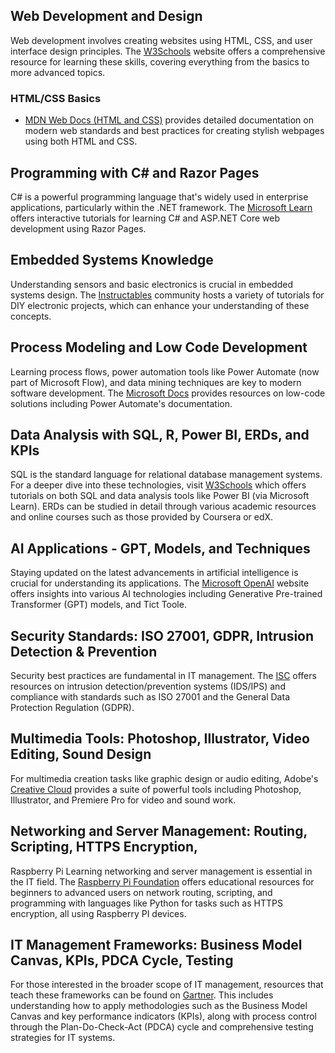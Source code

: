 ## Web Development and Design
Web development involves creating websites using HTML, CSS, and user interface
design principles. The [W3Schools](https://www.w3schools.com/) website offers a
comprehensive resource for learning these skills, covering everything from the
basics to more advanced topics.

### HTML/CSS Basics
- [MDN Web Docs (HTML and CSS)](https://developer.mozilla.org/en-US/docs/Web/HTML) provides detailed documentation on modern web standards and best practices for creating stylish webpages using both HTML and CSS.

## Programming with C# and Razor Pages

C# is a powerful programming language that's widely used in enterprise
applications, particularly within the .NET framework. The [Microsoft
Learn](https://learn.microsoft.com/) offers interactive tutorials for learning
C# and ASP.NET Core web development using Razor Pages.

## Embedded Systems Knowledge
Understanding sensors and basic electronics is crucial in embedded systems
design. The [Instructables](http://www.instructables.com/category/electronic-circuits/) community hosts a variety of tutorials for DIY electronic projects, which can enhance your understanding of these concepts.

## Process Modeling and Low Code Development
Learning process flows, power automation tools like Power Automate (now part of
Microsoft Flow), and data mining techniques are key to modern software
development. The [Microsoft Docs](https://docs.microsoft.com/) provides
resources on low-code solutions including Power Automate's documentation.

## Data Analysis with SQL, R, Power BI, ERDs, and KPIs
SQL is the standard language for relational database management systems. For a
deeper dive into these technologies, visit
[W3Schools](https://www.w3schools.com/sql/) which offers tutorials on both SQL
and data analysis tools like Power BI (via Microsoft Learn). ERDs can be
studied in detail through various academic resources and online courses such as
those provided by Coursera or edX.

## AI Applications - GPT, Models, and Techniques
Staying updated on the latest advancements in artificial intelligence is
crucial for understanding its applications. The [Microsoft
OpenAI](https://openai.com/) website offers insights into various AI
technologies including Generative Pre-trained Transformer (GPT) models, and
Tict Toole.

## Security Standards: ISO 27001, GDPR, Intrusion Detection & Prevention
Security best practices are fundamental in IT management. The
[ISC](https://isc.org/) offers resources on intrusion detection/prevention
systems (IDS/IPS) and compliance with standards such as ISO 27001 and the
General Data Protection Regulation (GDPR).

## Multimedia Tools: Photoshop, Illustrator, Video Editing, Sound Design
For multimedia creation tasks like graphic design or audio editing, Adobe's
[Creative Cloud](https://www.adobe.com/products/creative-cloud.html) provides a
suite of powerful tools including Photoshop, Illustrator, and Premiere Pro for
video and sound work.

## Networking and Server Management: Routing, Scripting, HTTPS Encryption,
Raspberry Pi
Learning networking and server management is essential in the IT field. The
[Raspberry Pi Foundation](https://www.raspberrypi.org/learn/) offers
educational resources for beginners to advanced users on network routing,
scripting, and programming with languages like Python for tasks such as HTTPS
encryption, all using Raspberry PI devices.

## IT Management Frameworks: Business Model Canvas, KPIs, PDCA Cycle, Testing
For those interested in the broader scope of IT management, resources that
teach these frameworks can be found on [Gartner](https://www.gartner.com/).
This includes understanding how to apply methodologies such as the Business
Model Canvas and key performance indicators (KPIs), along with process control
through the Plan-Do-Check-Act (PDCA) cycle and comprehensive testing strategies
for IT systems.
